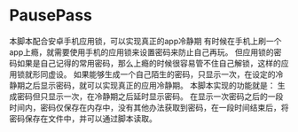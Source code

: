 # PausePass
  本脚本配合安卓手机应用锁，可以实现真正的app冷静期
  有时候在手机上刷一个app上瘾，就需要使用手机的应用锁来设置密码来防止自己再玩。
  但应用锁的密码如果是自己记得的常用密码，那么上瘾的时候很容易管不住自己解锁，这样的应用锁就形同虚设。
  如果能够生成一个自己陌生的密码，只显示一次，在设定的冷静期之后显示密码，就可以实现真正的应用冷静期。
  本脚本实现的功能就是：
  生成密码但只显示一次，在冷静期之后延时显示密码。
  在显示一次密码之后的一段时间内，密码仅保存在内存中，没有其他办法获取到密码，在一段时间结束后，将密码保存在文件中，并可以通过脚本读取。

